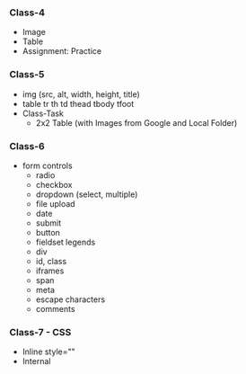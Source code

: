 ### Class-4
- Image
- Table
- Assignment: Practice

### Class-5

- img (src, alt, width, height, title)
- table tr th td thead tbody tfoot
- Class-Task
    - 2x2 Table (with Images from Google and Local Folder)

### Class-6

- form controls
    - radio
    - checkbox
    - dropdown (select, multiple)
    - file upload
    - date
    - submit
    - button
    - fieldset legends
    - div
    - id, class
    - iframes
    - span
    - meta
    - escape characters
    - comments

### Class-7 - CSS

- Inline style=""
- Internal <head> <style>
- External style.css
- Text
    - color
    - font-size: 16px
    - font-family
    - background-color
    - font-weight
    - padding top right bottom left
    - padding: 5px 10px 20px 25px;
    - padding-top: 5px;
    - margin
    - overflow: visible scroll
    - overflow-x, overflow-y
    - width
    - height
    - border: 2px solid color;
    - border-width: 2px;
    - border-style: solid ;
    - border-color: red;
    - word-spacing: 5px;
    - letter-spacing: 5px;


### Class-9 - CSS

 - selectors
    - child selector
    - * {}
    - h1 + p
        <h1>
        <p>
        <p>
    - h1 ~ p
        <h1>
        <p>
        <p>
    - type selector
        h1, h2, h3
    - #example
        <p id="example">
    - .example
        <p class="example">
        <h1 class="example">
    - body {}


### Class-10

    - Colors
        - RGB: color: rgb(0, 255, 0)
        - RGBA: color: rgba(0, 255, 0, 1)
        - Hex Code: #FFFFFF #000000 #FF0000 #00FF00 #0000FF
        - Color Name: black brown
    - Font-Family
        - @font-face {
            font-family: Ali;
            src: url(../font/ali.ttf)
        }
    - Font-weight
    - text-shadow
    - text-alignment
    - display: hidden
    - pseudo selector
        - :active
        - :hover
        - :visited
        - :focus
        - :blink
        - :first-letter
        - :first-name


### Class-12

- Facebook
    - 